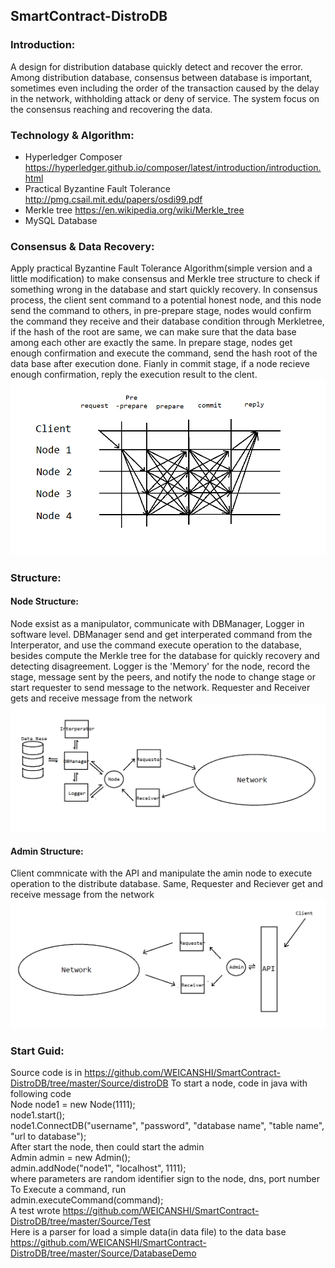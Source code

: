 ## SmartContract-DistroDB

### Introduction:
A design for distribution database quickly detect and recover the error. Among distribution database, consensus between database is important, sometimes even including the order of the transaction caused by the delay
in the network, withholding attack or deny of service. The system focus on the consensus reaching and recovering the data.

### Technology & Algorithm:
* Hyperledger Composer https://hyperledger.github.io/composer/latest/introduction/introduction.html
* Practical Byzantine Fault Tolerance http://pmg.csail.mit.edu/papers/osdi99.pdf
* Merkle tree https://en.wikipedia.org/wiki/Merkle_tree
* MySQL Database

### Consensus & Data Recovery:
Apply practical Byzantine Fault Tolerance Algorithm(simple version and a little modification) to make consensus and Merkle tree structure to check if something wrong in the database and start quickly recovery.
In consensus process, the client sent command to a potential honest node, and this node send the command to others, in pre-prepare stage, nodes would confirm the command they receive and their database condition through Merkletree, if the hash of the root are same, we can make sure that the data base among each other are exactly the same. In prepare stage, nodes get enough confirmation and execute the command, send the hash root of the data base after execution done. Fianly in commit stage, if a node recieve enough confirmation, reply the execution result to the clent.
![](./Documentation/Image/BFT.png)


### Structure:
#### Node Structure:
Node exsist as a manipulator, communicate with DBManager, Logger in software level. DBManager send and get interperated command from the Interperator, and use the command execute operation to the database, besides compute the Merkle tree for the database for quickly recovery and detecting disagreement. Logger is the 'Memory' for the node, record the stage, message sent by the peers, and notify the node to change stage or start requester to send message to the network. Requester and Receiver gets and receive message from the network
![](./Documentation/Image/NodeAgent.png)

#### Admin Structure:
Client commnicate with the API and manipulate the amin node to execute operation to the distribute database. Same, Requester and Reciever 
get and receive message from the network
![](./Documentation/Image/AdminAgent.png)

### Start Guid:
Source code is in https://github.com/WEICANSHI/SmartContract-DistroDB/tree/master/Source/distroDB
To start a node, code in java with following code <br>
Node node1 = new Node(1111); <br>
node1.start(); <br>
node1.ConnectDB("username", "password", "database name", "table name", "url to database"); <br>
After start the node, then could start the admin <br>
Admin admin = new Admin(); <br>
admin.addNode("node1", "localhost", 1111); <br>
where parameters are random identifier sign to the node, dns, port number<br>
To Execute a command, run <br>
admin.executeCommand(command); <br>
A test wrote https://github.com/WEICANSHI/SmartContract-DistroDB/tree/master/Source/Test <br>
Here is a parser for load a simple data(in data file) to the data base
https://github.com/WEICANSHI/SmartContract-DistroDB/tree/master/Source/DatabaseDemo
